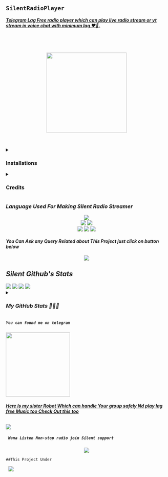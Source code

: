 <p align="center"><h2> <code>SilentRadioPlayer</code> </h2>
<b><i><u>Telegram Lag Free radio player which can play live radio stream or yt stream in voice chat with minimum lag ❤️🚶.</u></i></b>


<pre>


<p align="center">
<img src='https://telegra.ph/file/8d4d7f1fbc0a718b18056.jpg' alternate="Aww Reload Aunty It's Your internet issue" height="250px">

</pre>
<details><summary> <h3><b>Installations</b></h3> </summary>
<pre>

<b>Deploy Silent Radio to Heroku</b>

<p><a href="https://heroku.com/deploy?template=https://github.com/TeamSilentt/SilentRadioPlayer"><img src="https://img.shields.io/badge/Deploy%20To%20Heroku-blueviolet?style=for-the-badge&logo=heroku" width="200""/></a></p>
</pre>
</details>

<details>
<summary><b><h3>Credits</h3></b></summary>
<h5><i>All credit Goes To these peoples</i></h5><br>
<code>Team-Silent🧚‍♀️: Controller</code><br>
<code>AsmSafone: For Radio Base</code><br>
<code>HYPER-AD17: Main Credit</code><br>
<code>Nub Hu vro Schhi me🥲🥲</code><br>

</details>


<h3><b><i>Language Used For Making Silent Radio Streamer</i></b></h3>
<p align="center">
<a href="https;//python.org"><img src="http://ForTheBadge.com/images/badges/made-with-python.svg"></a><br>
<a href="https://g.co/kgs/Yv6kWo"><img src="https://img.shields.io/badge/HTML-239120?style=for-the-badge&logo=html5&logoColor=black"></a>
<a href="https://heroku.com"><img src="https://img.shields.io/badge/Heroku-430098?style=for-the-badge&logo=heroku&logoColor=black"></a><br>
<a href="https;//github.com/TeamSilentt"><img src="http://ForTheBadge.com/images/badges/built-by-developers.svg"></a>
<a href="https;//t.me/SILENT_DEVS"><img src="http://ForTheBadge.com/images/badges/built-with-science.svg"></a>
<a href="https;//github.com/HYPER-AD17"><img src="http://ForTheBadge.com/images/badges/built-with-love.svg"></a>

<h4><b><i>You Can Ask any Query Related about This Project just click on button below</i></b></h4>
<p align="center">
<a href="https://t.me/SILENT_SUPPORT1"><img src="https://img.shields.io/badge/Ask%20-anything-1abc9c.svg"></a>

<h2><b><i>Silent Github's Stats</i></b></h2>
<img src="https://img.shields.io/github/license/TeamSilentt/SilentRadioPlayer.svg">
<img src="https://img.shields.io/github/forks/TeamSilentt/SilentRadioPlayer.svg">
<img src="https://img.shields.io/github/stars/TeamSilentt/SilentRadioPlayer.svg">
<img src="https://img.shields.io/github/followers/TeamSilentt.svg?style=social&label=Follow&maxAge=2592000">

<details>
<summary><h3><b><i>My GitHub Stats 🧚‍♀️🚶</i></b></h3></summary>
<img src="https://github-readme-stats.vercel.app/api?username=HYPER-AD17&theme=blue-green">
<img src="https://github-readme-stats.vercel.app/api/top-langs/?username=HYPER-AD17&theme=blue-green">
</details>

<h5><code>You can found me on telegram</code></h5>

<p><a href="https://t.me/DevuMusicBOT"><img src="https://img.shields.io/badge/Silent-Radio%20%20Streamer-blueviolet?style=for-the-badge&logo=telegram" width="200""/></a>

<h6><b><i><u>Here Is my sister Robot Which can handle Your group safely Nd play lag free Music too Check Out this too</u></i></b></h6>

<p><a href='https://t.me/DEVU_ROBOT'><img src="https://img.shields.io/badge/Devu_Robot-2CA5E0?style=for-the-badge&logo=telegram&logoColor=black"></a>

<h5><code> Wana Listen Non-stop radio join Silent support</code></h5>

<p align="center"><a href="https://t.me/SILENT_SUPPORT1"><img src="https://img.shields.io/badge/Join-Silent%20%20Support-green?style=for-the-badge&logo=telegram"></a>


<p><code>##This Project Under</code> <pre> <a href="https://t.me/SILENT_DEVS"><img src="https://img.shields.io/badge/Join-Team%20%20Silent-blue?style=for-the-badge&logo=telegram"></a></pre>
